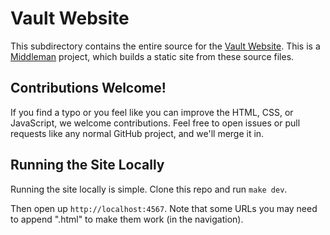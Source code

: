 # Vault Website

This subdirectory contains the entire source for the [Vault Website](https://vaultproject.io/).
This is a [Middleman](http://middlemanapp.com) project, which builds a static
site from these source files.

## Contributions Welcome!

If you find a typo or you feel like you can improve the HTML, CSS, or
JavaScript, we welcome contributions. Feel free to open issues or pull
requests like any normal GitHub project, and we'll merge it in.

## Running the Site Locally

Running the site locally is simple. Clone this repo and run `make dev`.

Then open up `http://localhost:4567`. Note that some URLs you may need to append
".html" to make them work (in the navigation).

